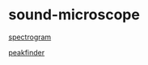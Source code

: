 # sound-microscope

[spectrogram](https://gitcdn.xyz/repo/aatishb/sound-microscope/master/spectrogram/index.html)

[peakfinder](https://gitcdn.xyz/repo/aatishb/sound-microscope/master/peakfinder/index.html)
